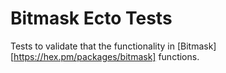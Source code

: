# Bitmask Ecto Tests

Tests to validate that the functionality in [Bitmask][https://hex.pm/packages/bitmask] functions.